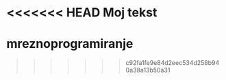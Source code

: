 <<<<<<< HEAD
Moj tekst
=======
# mreznoprogramiranje
>>>>>>> c92fa1fe9e84d2eec534d258b940a38a13b50a31
